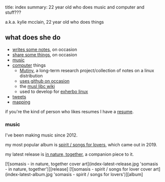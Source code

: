 title: index
summary: 22 year old who does music and computer and stuff???

a.k.a. kylie mcclain, 22 year old who does things

## what does she do

- [writes some notes](notes.html), on occasion
- [share some things](rhizome.html), on occasion
- [music](https://somasis.bandcamp.com)
- [computer](https://git.mutiny.red) things
    - [Mutiny](https://mutiny.red), a long-term research project/collection of notes on a
      linux distribution
    - [uses github on occasion](https://github.com/somasis)
    - the [musl libc wiki](https://wiki.musl-libc.org/)
    - used to develop for [exherbo linux](https://exherbo.org)
- [tweets](https://twitter.com/kyliesomasis)
- [mapping](https://www.openstreetmap.org/user/somasis)

if you're the kind of person who likes resumes I have a [resume](resume.html).

### music

[release]: https://somasis.bandcamp.com/album/in-nature-together
[album]: https://somasis.bandcamp.com/album/spirit-songs-for-lovers

I've been making music since 2012.

my most popular album is [spirit / songs for lovers][album], which came out in 2019.

my latest release is [in nature, together][release], a companion piece to it.

<span class='latest-music'>
[![somasis - in nature, together cover art](index-latest-release.jpg 'somasis - in nature, together')][release]
[![somasis - spirit / songs for lover cover art](index-latest-album.jpg 'somasis - spirit / songs for lovers')][album]
</span>

